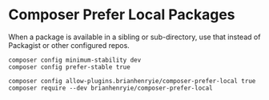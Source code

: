 # Composer Prefer Local Packages

When a package is available in a sibling or sub-directory, use that instead of Packagist or other configured repos.

```
composer config minimum-stability dev
composer config prefer-stable true

composer config allow-plugins.brianhenryie/composer-prefer-local true
composer require --dev brianhenryie/composer-prefer-local
```
